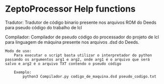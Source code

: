 # ZeptoProcessor Help functions

Tradutor:
    Tradutor de código binario presente nos arquivos ROM do Deeds para pseudo código do trabalho de lcl

Compilador:
    Compilador de pseudo código do processador do projeto de lcl para linguagem de máquina presente nos arquivos .dsd do Deeds.

    Modo de uso:
        Para executar o script basta utilizar o interpretador do python passando os argumentos arg1 e arg2, onde arg1 é o arquivo que será salvo e arg2 é o arquivo TXT contendo o pseudo código

        Exemplo:
            python3 Compilador.py codigo_de_maquina.dsd pseudo_codigo.txt 

